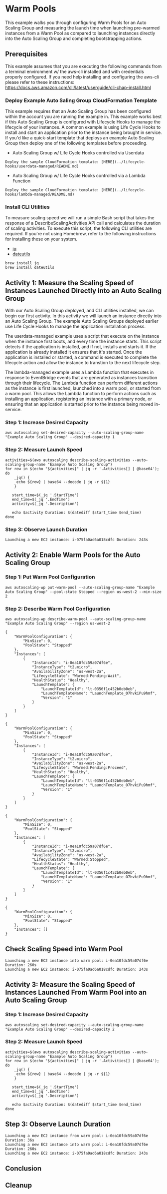 # Warm Pools

This example walks you through configuring Warm Pools for an Auto Scaling Group and measuring the launch time when launching pre-warmed instances from a Warm Pool as compared to launching instances directly into the Auto Scaling Group and completing bootstrapping actions.

## Prerequisites

This example assumes that you are executing the following commands from a terminal environment w/ the aws-cli installed and with credentials properly configured. If you need help installing and configuring the aws-cli please refer to these instructions: https://docs.aws.amazon.com/cli/latest/userguide/cli-chap-install.html

### Deploy Example Auto Saling Group CloudFormation Template

This example requires that an Auto Scaling Group has been configured within the account you are running the example in. This example works best if this Auto Scaling Group is configured with Lifecycle Hooks to manage the lifecycle of your instances. A common example is using Life Cycle Hooks to install and start an application prior to the instance being brought in service. If you'd like a quick-start template that deploys an example Auto Scaling Group then deploy one of the following templates before proceeding.

* Auto Scaling Group w/ Life Cycle Hooks controlled via Userdata

```
Deploy the sample CloudFormation template: [HERE](../lifecycle-hooks/userdata-managed/README.md)
```

* Auto Scaling Group w/ Life Cycle Hooks controlled via a Lambda Function

```
Deploy the sample CloudFormation template: [HERE](../lifecycle-hooks/lambda-managed/README.md)
```

### Install CLI Utilities

To measure scaling speed we will run a simple Bash script that takes the response of a DescribeScalingActivities API call and calculates the duration of scaling activities. To execute this script, the following CLI utilities are required. If you're not using Homebrew, refer to the following instructions for installing these on your system.

* [jq](https://stedolan.github.io/jq/download/)
* [dateutils](http://www.fresse.org/dateutils/)

```
brew install jq
brew install dateutils
```

## Activity 1: Measure the Scaling Speed of Instances Launched Directly into an Auto Scaling Group

With our Auto Scaling Group deployed, and CLI utilities installed, we can begin our first activity. In this activity we will launch an instance directly into an Auto Scaling Group. The example Auto Scaling Groups deployed earlier use Life Cycle Hooks to manage the application installation process. 

The userdata-managed example uses a script that execute on the instance when the instance first boots, and every time the instance starts. This script detects if the application is installed, and if not, installs and starts it. If the application is already installed it ensures that it's started. Once the application is installed or started, a command is executed to complete the lifecycle action and allow the instance to transtion to the next lifecycle step.

The lambda-managed example uses a Lambda function that executes in response to EventBridge events that are generated as instances transition through their lifecycle. The Lambda function can perform different actions as the instance is first launched, launched into a warm pool, or started from a warm pool. This allows the Lambda function to perform actions such as installing an application, registering an instance with a primary node, or ensuring that an application is started prior to the instance being moved in-service.

### Step 1: Increase Desired Capacity
```
aws autoscaling set-desired-capacity --auto-scaling-group-name "Example Auto Scaling Group" --desired-capacity 1
```

### Step 2: Measure Launch Speed
```
activities=$(aws autoscaling describe-scaling-activities --auto-scaling-group-name "Example Auto Scaling Group")
for row in $(echo "${activities}" | jq -r '.Activities[] | @base64'); do
    _jq() {
     echo ${row} | base64 --decode | jq -r ${1}
    }

   start_time=$(_jq '.StartTime')
   end_time=$(_jq '.EndTime')
   activity=$(_jq '.Description')

   echo $activity Duration: $(datediff $start_time $end_time)
done
```

### Step 3: Observe Launch Duration

```
Launching a new EC2 instance: i-075fa0ad6a018cdfc Duration: 243s
```

## Activity 2: Enable Warm Pools for the Auto Scaling Group

### Step 1: Put Warm Pool Configuration
```
aws autoscaling-wp put-warm-pool --auto-scaling-group-name "Example Auto Scaling Group" --pool-state Stopped --region us-west-2 --min-size 2
```

### Step 2: Describe Warm Pool Configuration
```
aws autoscaling-wp describe-warm-pool --auto-scaling-group-name "Example Auto Scaling Group" --region us-west-2
```

```
{
    "WarmPoolConfiguration": {
        "MinSize": 0,
        "PoolState": "Stopped"
    },
    "Instances": [
        {
            "InstanceId": "i-0ea10fdc59a07df6e",
            "InstanceType": "t2.micro",
            "AvailabilityZone": "us-west-2a",
            "LifecycleState": "Warmed:Pending:Wait",
            "HealthStatus": "Healthy",
            "LaunchTemplate": {
                "LaunchTemplateId": "lt-0356f1c452b0eb0eb",
                "LaunchTemplateName": "LaunchTemplate_O7hvkiPu9hmf",
                "Version": "1"
            }
        }
    ]
}
```

```
{
    "WarmPoolConfiguration": {
        "MinSize": 0,
        "PoolState": "Stopped"
    },
    "Instances": [
        {
            "InstanceId": "i-0ea10fdc59a07df6e",
            "InstanceType": "t2.micro",
            "AvailabilityZone": "us-west-2a",
            "LifecycleState": "Warmed:Pending:Proceed",
            "HealthStatus": "Healthy",
            "LaunchTemplate": {
                "LaunchTemplateId": "lt-0356f1c452b0eb0eb",
                "LaunchTemplateName": "LaunchTemplate_O7hvkiPu9hmf",
                "Version": "1"
            }
        }
    ]
}
```

```
{
    "WarmPoolConfiguration": {
        "MinSize": 0,
        "PoolState": "Stopped"
    },
    "Instances": [
        {
            "InstanceId": "i-0ea10fdc59a07df6e",
            "InstanceType": "t2.micro",
            "AvailabilityZone": "us-west-2a",
            "LifecycleState": "Warmed:Stopped",
            "HealthStatus": "Healthy",
            "LaunchTemplate": {
                "LaunchTemplateId": "lt-0356f1c452b0eb0eb",
                "LaunchTemplateName": "LaunchTemplate_O7hvkiPu9hmf",
                "Version": "1"
            }
        }
    ]
}
```

```
{
    "WarmPoolConfiguration": {
        "MinSize": 0,
        "PoolState": "Stopped"
    },
    "Instances": []
}
```

## Check Scaling Speed into Warm Pool

```
Launching a new EC2 instance into warm pool: i-0ea10fdc59a07df6e Duration: 260s
Launching a new EC2 instance: i-075fa0ad6a018cdfc Duration: 243s
```

## Activity 3: Measure the Scaling Speed of Instances Launched From Warm Pool into an Auto Scaling Group

### Step 1: Increase Desired Capacity
```
aws autoscaling set-desired-capacity --auto-scaling-group-name "Example Auto Scaling Group" --desired-capacity 2
```

### Step 2: Measure Launch Speed
```
activities=$(aws autoscaling describe-scaling-activities --auto-scaling-group-name "Example Auto Scaling Group")
for row in $(echo "${activities}" | jq -r '.Activities[] | @base64'); do
    _jq() {
     echo ${row} | base64 --decode | jq -r ${1}
    }

   start_time=$(_jq '.StartTime')
   end_time=$(_jq '.EndTime')
   activity=$(_jq '.Description')

   echo $activity Duration: $(datediff $start_time $end_time)
done
```

## Step 3: Observe Launch Duration 

```
Launching a new EC2 instance from warm pool: i-0ea10fdc59a07df6e Duration: 36s
Launching a new EC2 instance into warm pool: i-0ea10fdc59a07df6e Duration: 260s
Launching a new EC2 instance: i-075fa0ad6a018cdfc Duration: 243s
```

## Conclusion



## Cleanup

